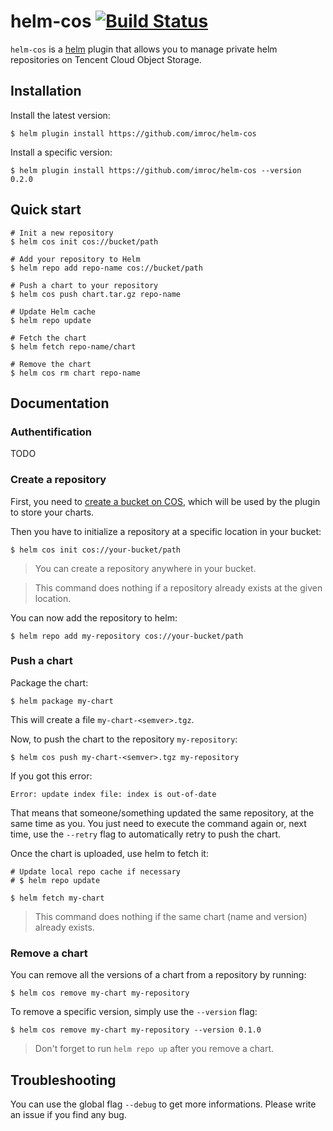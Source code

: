 # helm-cos [![Build Status](https://travis-ci.org/nouney/helm-cos.svg?branch=master)](https://travis-ci.org/nouney/helm-cos)

`helm-cos` is a [helm](https://github.com/kubernetes/helm) plugin that allows you to manage private helm repositories on Tencent Cloud Object Storage.

## Installation

Install the latest version:
```shell
$ helm plugin install https://github.com/imroc/helm-cos
```

Install a specific version:
```shell
$ helm plugin install https://github.com/imroc/helm-cos --version 0.2.0
```

## Quick start

```shell
# Init a new repository
$ helm cos init cos://bucket/path

# Add your repository to Helm
$ helm repo add repo-name cos://bucket/path

# Push a chart to your repository
$ helm cos push chart.tar.gz repo-name

# Update Helm cache
$ helm repo update

# Fetch the chart
$ helm fetch repo-name/chart

# Remove the chart
$ helm cos rm chart repo-name
```

## Documentation

### Authentification

TODO


### Create a repository

First, you need to [create a bucket on COS](https://cloud.tencent.com/document/product/436/6232), which will be used by the plugin to store your charts.

Then you have to initialize a repository at a specific location in your bucket:

```shell
$ helm cos init cos://your-bucket/path
```

>   You can create a repository anywhere in your bucket.

>   This command does nothing if a repository already exists at the given location.

You can now add the repository to helm:
```shell
$ helm repo add my-repository cos://your-bucket/path
```

### Push a chart

Package the chart:
```shell
$ helm package my-chart
```
This will create a file `my-chart-<semver>.tgz`.

Now, to push the chart to the repository `my-repository`:

```shell
$ helm cos push my-chart-<semver>.tgz my-repository
```

If you got this error:
```shell
Error: update index file: index is out-of-date
```

That means that someone/something updated the same repository, at the same time as you. You just need to execute the command again or, next time, use the `--retry` flag to automatically retry to push the chart.

Once the chart is uploaded, use helm to fetch it:

```shell
# Update local repo cache if necessary
# $ helm repo update

$ helm fetch my-chart
```

>   This command does nothing if the same chart (name and version) already exists.


### Remove a chart

You can remove all the versions of a chart from a repository by running:

```shell
$ helm cos remove my-chart my-repository
```

To remove a specific version, simply use the `--version` flag:

```shell
$ helm cos remove my-chart my-repository --version 0.1.0
```

>   Don't forget to run `helm repo up` after you remove a chart.

## Troubleshooting

You can use the global flag `--debug` to get more informations. Please write an issue if you find any bug.